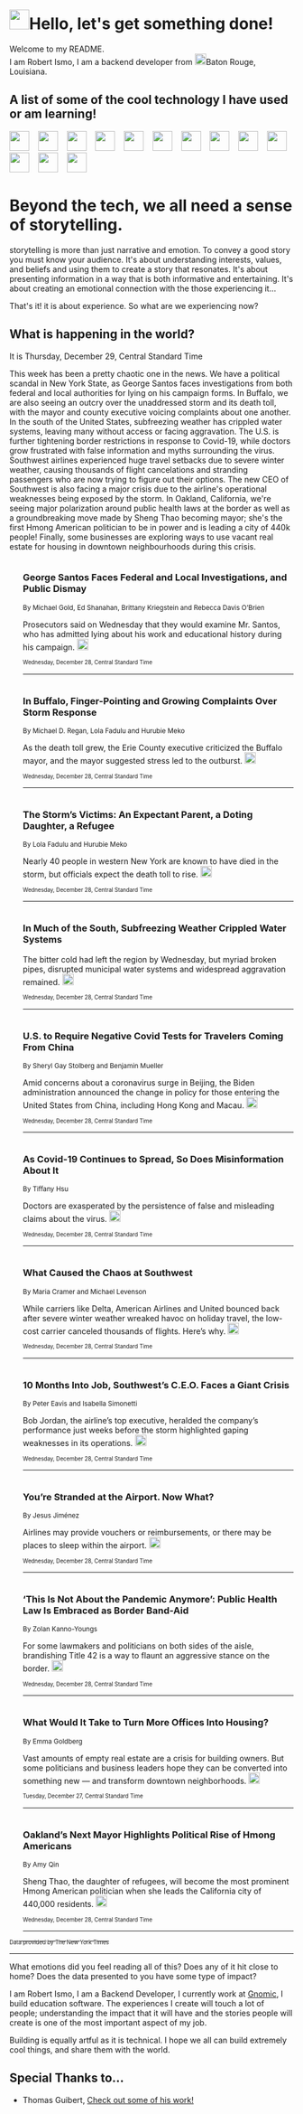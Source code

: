 <h1><img src="https://emojis.slackmojis.com/emojis/images/1643514375/3493/hot-coffee.gif?1643514375" width="35"/>Hello, let's get something done!</h1>

<p>Welcome to my README.<br/>
I am Robert Ismo, I am a backend developer from <img src="https://emojis.slackmojis.com/emojis/images/1638395689/50435/moulin_rouge.png?1638395689" width="20"/>Baton Rouge, Louisiana.</p>
<h2>A list of some of the cool technology I have used or am learning!</h2>
<p>
<img src="https://emojis.slackmojis.com/emojis/images/1643516091/21142/meow_bongotap.gif?1643516091" width="35" alt="">
<img src="https://img.shields.io/badge/Favorite%20Frontend%20Framework-SvelteKit-f83903" alt="">
<img src="https://img.shields.io/badge/Second%20Favorite-Vue-40b581" alt="">
<img src="https://img.shields.io/badge/Most%20Used%20Runtime-Nodejs-78b061" alt="">
<img src="https://emojis.slackmojis.com/emojis/images/1643517416/34482/fire.gif?1643517416" width="35" alt="">
<img src="https://img.shields.io/badge/Javascript%20But%20Better-Typescript-0078ca" alt="">
<img src="https://img.shields.io/badge/Favorite%20Language-Elixir-3e244d" alt="">
<img src="https://img.shields.io/badge/Containerize%20Everything-Docker-6ac9ef" alt="">
<img src="https://emojis.slackmojis.com/emojis/images/1643514596/5999/meow_party.gif?1643514596" width="35" alt="">
<img src="https://img.shields.io/badge/API%20Love%20Language-Graphql-de32a5" alt="">
<img src="https://img.shields.io/badge/Our%20Favorite%20Version%20Controller-Git-e94f33" alt="">
<img src="https://img.shields.io/badge/Favorite%20Database-Redis-d42d1d" alt="">
<img src="https://emojis.slackmojis.com/emojis/images/1643514559/5584/deployparrot.gif?1643514559" width="35" alt="">
<img src="https://img.shields.io/badge/Container%20Interstate-RabbitMQ-f66200" alt="">
<img src="https://img.shields.io/badge/Gotta%20Learn-Kubernetes-316adf" alt="">
<img src="https://img.shields.io/badge/Really%20Mature%20Now-WASM-654fef" alt="">
<img src="https://emojis.slackmojis.com/emojis/images/1666642497/61942/dance_vibe.gif?1666642497" width="35" alt="">
<img src="https://img.shields.io/badge/For%20My%20M1-ARM64-657d96" alt="">
<img src="https://img.shields.io/badge/Loving%20This%20So%20Much-TailwindCSS-17bcb5" alt="">
<img src="https://img.shields.io/badge/Cool%20Build%20Tool-Vite-f9cb24" alt="">
<img src="https://emojis.slackmojis.com/emojis/images/1669231376/62819/working-on-it.gif?1669231376" width="35" alt="">
<img src="https://img.shields.io/badge/Fun%20and%20Easy%20Database-MongoDB-5f8c49" alt="">
<img src="https://img.shields.io/badge/JS%20Life%20Support-NPM-c73737" alt="">
<img src="https://img.shields.io/badge/I%20Liked%20It-DynamoDB-0073b9" alt="">
<img src="https://emojis.slackmojis.com/emojis/images/1643514045/46/question.gif?1643514045" width="35" alt="">
<img src="https://img.shields.io/badge/cool-React-60d6f9" alt="">
<img src="https://img.shields.io/badge/Future%20Big%20Project-Lambda-f37e00" alt="">
<img src="https://img.shields.io/badge/NPM%20But%20Better-PNPM-f1aa07" alt="">
<img src="https://emojis.slackmojis.com/emojis/images/1643514943/9662/fbwow.gif?1643514943" width="35" alt="">
<img src="https://img.shields.io/badge/First%20Language-C-662079" alt="">
<img src="https://img.shields.io/badge/Where%20I%20Deploy%20Frontend-Vercel-000000" alt="">
<img src="https://img.shields.io/badge/Who%20Does%20not%20Want%20an%20App-Swift-f9492a" alt="">
<img src="https://emojis.slackmojis.com/emojis/images/1643514058/151/javascript.png?1643514058" width="35" alt="">
<img src="https://img.shields.io/badge/cool-Python-fbd542" alt="">
<img src="https://img.shields.io/badge/Favorite%20Something-Stripe-656cdc" alt="">
<img src="https://img.shields.io/badge/Of%20Course-HTML5-ed6327" alt="">
<img src="https://emojis.slackmojis.com/emojis/images/1660415405/60731/bomb.gif?1660415405" width="35" alt="">
<img src="https://img.shields.io/badge/hate-CSS-2964ec" alt="">
<img src="https://img.shields.io/badge/Learning-CircleCI-141215" alt="">
<img src="https://img.shields.io/badge/Learning-Rust-fbbb3b" alt="">
<img src="https://emojis.slackmojis.com/emojis/images/1660415397/60712/writing-hand.gif?1660415397" width="35" alt="">
<img src="https://img.shields.io/badge/Dev%20Browser%20of%20Choice-Firefox-cc4e26" alt="">
<img src="https://img.shields.io/badge/Recoverying%20From%20Windows-UNIX-1781e3" alt="">
<img src="https://img.shields.io/badge/LOVE-LogSeq-90c1c2" alt="">
<img src="https://emojis.slackmojis.com/emojis/images/1643514066/223/kirby.gif?1643514066" width="35" alt="">
<img src="https://img.shields.io/badge/Daily%20Driver-MacOS-e6e6e8" alt="">
<img src="https://img.shields.io/badge/Git%20Server-Github-000000" alt="">
<img src="https://img.shields.io/badge/enjoyable-EC2-f17428" alt="">
<img src="https://emojis.slackmojis.com/emojis/images/1643514239/2069/excited.gif?1643514239" width="35" alt="">
</p>
<h1>Beyond the tech, we all need a sense of storytelling.</h1>
<p>storytelling is more than just narrative and emotion. To convey a good story you must know your audience. It's about understanding interests, values, and beliefs and using them to create a story that resonates. It's about presenting information in a way that is both informative and entertaining. It's about creating an emotional connection with the those experiencing it...</p>
<p>That's it! it is about experience. So what are we experiencing now?</p>
<h2>What is happening in the world?</h2>
<p>It is Thursday, December 29, Central Standard Time</p>
<p>
This week has been a pretty chaotic one in the news. We have a political scandal in New York State, as George Santos faces investigations from both federal and local authorities for lying on his campaign forms. In Buffalo, we are also seeing an outcry over the unaddressed storm and its death toll, with the mayor and county executive voicing complaints about one another. In the south of the United States, subfreezing weather has crippled water systems, leaving many without access or facing aggravation. The U.S. is further tightening border restrictions in response to Covid-19, while doctors grow frustrated with false information and myths surrounding the virus. Southwest airlines experienced huge travel setbacks due to severe winter weather, causing thousands of flight cancelations and stranding passengers who are now trying to figure out their options. The new CEO of Southwest is also facing a major crisis due to the airline&#39;s operational weaknesses being exposed by the storm. In Oakland, California, we&#39;re seeing major polarization around public health laws at the border as well as a groundbreaking move made by Sheng Thao becoming mayor; she&#39;s the first Hmong American politician to be in power and is leading a city of 440k people! Finally, some businesses are exploring ways to use vacant real estate for housing in downtown neighbourhoods during this crisis.</p>
<ol>
<img src="https://img.shields.io/badge/-nyregion-blue" alt="">
<h3>George Santos Faces Federal and Local Investigations, and Public Dismay</h3>
<sub>By Michael Gold, Ed Shanahan, Brittany Kriegstein and Rebecca Davis O’Brien</sub>
<p>Prosecutors said on Wednesday that they would examine Mr. Santos, who has admitted lying about his work and educational history during his campaign.  <a href="https://nyti.ms/3Vt0YVd"><img src="https://developer.nytimes.com/files/poweredby_nytimes_30b.png?v=1583354208352" height="20"></a></p>
<sub><sub>Wednesday, December 28, Central Standard Time</sub></sub>
<hr/>
<img src="https://img.shields.io/badge/-nyregion-blue" alt="">
<h3>In Buffalo, Finger-Pointing and Growing Complaints Over Storm Response</h3>
<sub>By Michael D. Regan, Lola Fadulu and Hurubie Meko</sub>
<p>As the death toll grew, the Erie County executive criticized the Buffalo mayor, and the mayor suggested stress led to the outburst.  <a href="https://nyti.ms/3PYEXMN"><img src="https://developer.nytimes.com/files/poweredby_nytimes_30b.png?v=1583354208352" height="20"></a></p>
<sub><sub>Wednesday, December 28, Central Standard Time</sub></sub>
<hr/>
<img src="https://img.shields.io/badge/-nyregion-blue" alt="">
<h3>The Storm’s Victims: An Expectant Parent, a Doting Daughter, a Refugee</h3>
<sub>By Lola Fadulu and Hurubie Meko</sub>
<p>Nearly 40 people in western New York are known to have died in the storm, but officials expect the death toll to rise.  <a href="https://nyti.ms/3YWxB0i"><img src="https://developer.nytimes.com/files/poweredby_nytimes_30b.png?v=1583354208352" height="20"></a></p>
<sub><sub>Wednesday, December 28, Central Standard Time</sub></sub>
<hr/>
<img src="https://img.shields.io/badge/-us-blue" alt="">
<h3>In Much of the South, Subfreezing Weather Crippled Water Systems</h3>
<sub></sub>
<p>The bitter cold had left the region by Wednesday, but myriad broken pipes, disrupted municipal water systems and widespread aggravation remained.  <a href="https://nyti.ms/3Q0FvSD"><img src="https://developer.nytimes.com/files/poweredby_nytimes_30b.png?v=1583354208352" height="20"></a></p>
<sub><sub>Wednesday, December 28, Central Standard Time</sub></sub>
<hr/>
<img src="https://img.shields.io/badge/-us-blue" alt="">
<h3>U.S. to Require Negative Covid Tests for Travelers Coming From China</h3>
<sub>By Sheryl Gay Stolberg and Benjamin Mueller</sub>
<p>Amid concerns about a coronavirus surge in Beijing, the Biden administration announced the change in policy for those entering the United States from China, including Hong Kong and Macau.  <a href="https://nyti.ms/3jCj1v2"><img src="https://developer.nytimes.com/files/poweredby_nytimes_30b.png?v=1583354208352" height="20"></a></p>
<sub><sub>Wednesday, December 28, Central Standard Time</sub></sub>
<hr/>
<img src="https://img.shields.io/badge/-technology-blue" alt="">
<h3>As Covid-19 Continues to Spread, So Does Misinformation About It</h3>
<sub>By Tiffany Hsu</sub>
<p>Doctors are exasperated by the persistence of false and misleading claims about the virus.  <a href="https://nyti.ms/3Vu7lHN"><img src="https://developer.nytimes.com/files/poweredby_nytimes_30b.png?v=1583354208352" height="20"></a></p>
<sub><sub>Wednesday, December 28, Central Standard Time</sub></sub>
<hr/>
<img src="https://img.shields.io/badge/-travel-blue" alt="">
<h3>What Caused the Chaos at Southwest</h3>
<sub>By Maria Cramer and Michael Levenson</sub>
<p>While carriers like Delta, American Airlines and United bounced back after severe winter weather wreaked havoc on holiday travel, the low-cost carrier canceled thousands of flights. Here’s why.  <a href="https://nyti.ms/3jCEgNi"><img src="https://developer.nytimes.com/files/poweredby_nytimes_30b.png?v=1583354208352" height="20"></a></p>
<sub><sub>Wednesday, December 28, Central Standard Time</sub></sub>
<hr/>
<img src="https://img.shields.io/badge/-business-blue" alt="">
<h3>10 Months Into Job, Southwest’s C.E.O. Faces a Giant Crisis</h3>
<sub>By Peter Eavis and Isabella Simonetti</sub>
<p>Bob Jordan, the airline’s top executive, heralded the company’s performance just weeks before the storm highlighted gaping weaknesses in its operations.  <a href="https://nyti.ms/3I5eETd"><img src="https://developer.nytimes.com/files/poweredby_nytimes_30b.png?v=1583354208352" height="20"></a></p>
<sub><sub>Wednesday, December 28, Central Standard Time</sub></sub>
<hr/>
<img src="https://img.shields.io/badge/-us-blue" alt="">
<h3>You’re Stranded at the Airport. Now What?</h3>
<sub>By Jesus Jiménez</sub>
<p>Airlines may provide vouchers or reimbursements, or there may be places to sleep within the airport.  <a href="https://nyti.ms/3hXNMtL"><img src="https://developer.nytimes.com/files/poweredby_nytimes_30b.png?v=1583354208352" height="20"></a></p>
<sub><sub>Wednesday, December 28, Central Standard Time</sub></sub>
<hr/>
<img src="https://img.shields.io/badge/-us-blue" alt="">
<h3>‘This Is Not About the Pandemic Anymore’: Public Health Law Is Embraced as Border Band-Aid</h3>
<sub>By Zolan Kanno-Youngs</sub>
<p>For some lawmakers and politicians on both sides of the aisle, brandishing Title 42 is a way to flaunt an aggressive stance on the border.  <a href="https://nyti.ms/3WnpW9P"><img src="https://developer.nytimes.com/files/poweredby_nytimes_30b.png?v=1583354208352" height="20"></a></p>
<sub><sub>Wednesday, December 28, Central Standard Time</sub></sub>
<hr/>
<img src="https://img.shields.io/badge/-business-blue" alt="">
<h3>What Would It Take to Turn More Offices Into Housing?</h3>
<sub>By Emma Goldberg</sub>
<p>Vast amounts of empty real estate are a crisis for building owners. But some politicians and business leaders hope they can be converted into something new — and transform downtown neighborhoods.  <a href="https://nyti.ms/3C2D4ZW"><img src="https://developer.nytimes.com/files/poweredby_nytimes_30b.png?v=1583354208352" height="20"></a></p>
<sub><sub>Tuesday, December 27, Central Standard Time</sub></sub>
<hr/>
<img src="https://img.shields.io/badge/-us-blue" alt="">
<h3>Oakland’s Next Mayor Highlights Political Rise of Hmong Americans</h3>
<sub>By Amy Qin</sub>
<p>Sheng Thao, the daughter of refugees, will become the most prominent Hmong American politician when she leads the California city of 440,000 residents.  <a href="https://nyti.ms/3FWiXOd"><img src="https://developer.nytimes.com/files/poweredby_nytimes_30b.png?v=1583354208352" height="20"></a></p>
<sub><sub>Wednesday, December 28, Central Standard Time</sub></sub>
<hr/>
</ol>
<a href="https://developer.nytimes.com"><sub><sub>Data provided by The New York Times</sub></sub></a>
<hr/>
<p>What emotions did you feel reading all of this? Does any of it hit close to home? Does the data presented to you have some type of impact?</p>
<p>I am Robert Ismo, I am a Backend Developer, I currently work at <a href="https://gnomic.education/">Gnomic</a>, I build education software. The experiences I create will touch a lot of people; understanding the impact that it will have and the stories people will create is one of the most important aspect of my job.</p>
<p>Building is equally artful as it is technical. I hope we all can build extremely cool things, and share them with the world.</p>
<h2>Special Thanks to...</h2>
<ul>
<li>Thomas Guibert, <a href="https://github.com/thmsgbrt/thmsgbrt">Check out some of his work!</a></li>
</ul>